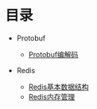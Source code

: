 # 目录

* Protobuf
  * [Protobuf编解码](docs/protobuf.md)

* Redis
  * [Redis基本数据结构](docs/redis_struct.md)
  * [Redis内存管理](docs/redis_mem.md)

